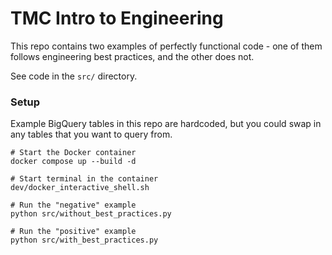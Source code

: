 # TMC Intro to Engineering

This repo contains two examples of perfectly functional code - one of them follows engineering best practices, and the other does not.

See code in the `src/` directory.

### Setup

Example BigQuery tables in this repo are hardcoded, but you could swap in any tables that you want to query from.

```
# Start the Docker container
docker compose up --build -d

# Start terminal in the container
dev/docker_interactive_shell.sh

# Run the "negative" example
python src/without_best_practices.py

# Run the "positive" example
python src/with_best_practices.py
```